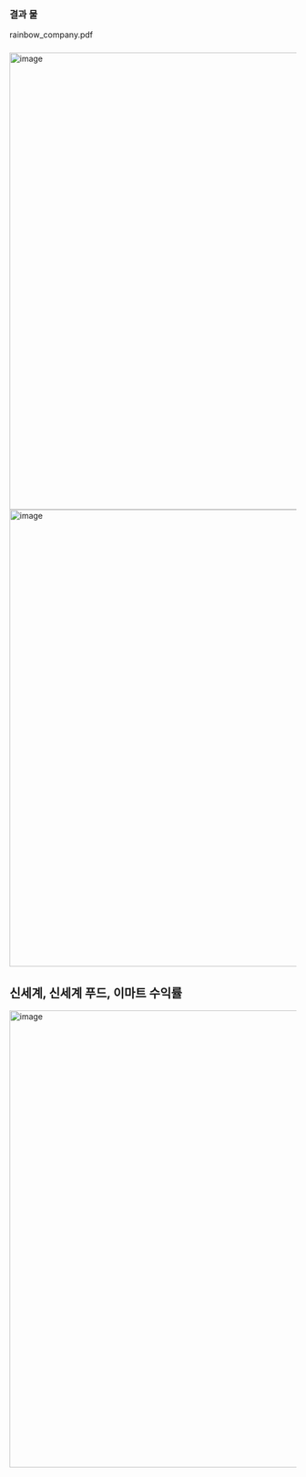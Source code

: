 ### 결과 물 ###
rainbow_company.pdf
###         ###

<img width="802" alt="image" src="https://github.com/hyunsu3408/stock_trade/assets/134042361/454e00e9-63ca-4981-bbfc-ce0e5fbcfb8b">
<img width="802" alt="image" src="https://github.com/hyunsu3408/stock_trade/assets/134042361/f817442c-30da-424d-bbaf-91e556fc505d">
<h2>신세계, 신세계 푸드, 이마트 수익률</h2>
<img width="802" alt="image" src="https://github.com/hyunsu3408/stock_trade/assets/134042361/4e2bb45d-6c9e-44cd-97be-fa95e496b779">

